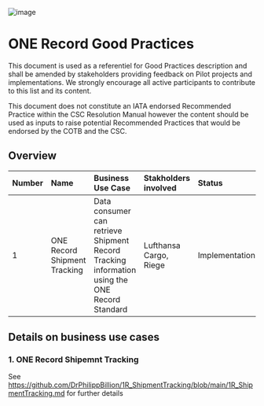 ![image](https://user-images.githubusercontent.com/58464775/161543622-0c3ea890-b331-4a6b-86b7-fd41b08370eb.png)
# ONE Record Good Practices

This document is used as a referentiel for Good Practices description and shall be amended by stakeholders providing feedback on Pilot projects and implementations. We strongly encourage all active participants to contribute to this list and its content.

This document does not constitute an IATA endorsed Recommended Practice within the CSC Resolution Manual however the content should be used as inputs to raise potential Recommended Practices that would be endorsed by the COTB and the CSC.

## Overview
|Number|Name |Business Use Case|Stakholders involved|Status|
|:--|:--|:--|:--|:--|
|1|ONE Record Shipment Tracking|Data consumer can retrieve Shipment Record Tracking information using the ONE Record Standard|Lufthansa Cargo, Riege|Implementation|

## Details on business use cases

### 1. ONE Record Shipemnt Tracking

See https://github.com/DrPhilippBillion/1R_ShipmentTracking/blob/main/1R_ShipmentTracking.md for further details
